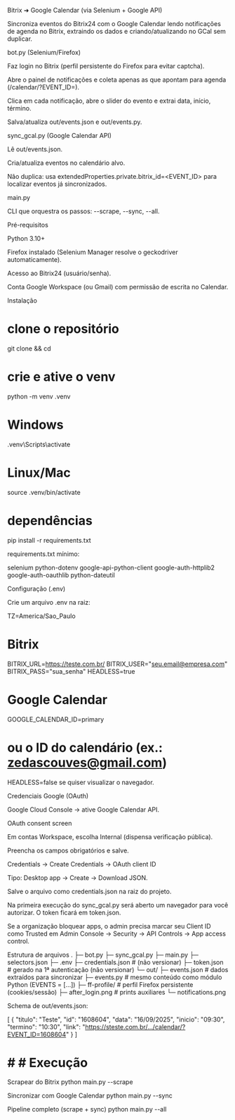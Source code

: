 Bitrix ➜ Google Calendar (via Selenium + Google API)

Sincroniza eventos do Bitrix24 com o Google Calendar lendo notificações de agenda no Bitrix, extraindo os dados e criando/atualizando no GCal sem duplicar.

bot.py (Selenium/Firefox)

Faz login no Bitrix (perfil persistente do Firefox para evitar captcha).

Abre o painel de notificações e coleta apenas as que apontam para agenda (/calendar/?EVENT_ID=).

Clica em cada notificação, abre o slider do evento e extrai data, início, término.

Salva/atualiza out/events.json e out/events.py.

sync_gcal.py (Google Calendar API)

Lê out/events.json.

Cria/atualiza eventos no calendário alvo.

Não duplica: usa extendedProperties.private.bitrix_id=<EVENT_ID> para localizar eventos já sincronizados.

main.py

CLI que orquestra os passos: --scrape, --sync, --all.

Pré-requisitos

Python 3.10+

Firefox instalado (Selenium Manager resolve o geckodriver automaticamente).

Acesso ao Bitrix24 (usuário/senha).

Conta Google Workspace (ou Gmail) com permissão de escrita no Calendar.

Instalação
# clone o repositório
git clone <repo> && cd <repo>

# crie e ative o venv
python -m venv .venv
# Windows
.venv\Scripts\activate
# Linux/Mac
source .venv/bin/activate

# dependências
pip install -r requirements.txt


requirements.txt mínimo:

selenium
python-dotenv
google-api-python-client
google-auth-httplib2
google-auth-oauthlib
python-dateutil

Configuração (.env)

Crie um arquivo .env na raiz:

TZ=America/Sao_Paulo

# Bitrix
BITRIX_URL=https://teste.com.br/
BITRIX_USER="seu.email@empresa.com"
BITRIX_PASS="sua_senha"
HEADLESS=true

# Google Calendar
GOOGLE_CALENDAR_ID=primary
# ou o ID do calendário (ex.: zedascouves@gmail.com)

HEADLESS=false se quiser visualizar o navegador.

Credenciais Google (OAuth)

Google Cloud Console → ative Google Calendar API.

OAuth consent screen

Em contas Workspace, escolha Internal (dispensa verificação pública).

Preencha os campos obrigatórios e salve.

Credentials → Create Credentials → OAuth client ID

Tipo: Desktop app → Create → Download JSON.

Salve o arquivo como credentials.json na raiz do projeto.

Na primeira execução do sync_gcal.py será aberto um navegador para você autorizar. O token ficará em token.json.

Se a organização bloquear apps, o admin precisa marcar seu Client ID como Trusted em Admin Console → Security → API Controls → App access control.

Estrutura de arquivos
.
├─ bot.py
├─ sync_gcal.py
├─ main.py
├─ selectors.json
├─ .env
├─ credentials.json           # (não versionar)
├─ token.json                 # gerado na 1ª autenticação (não versionar)
└─ out/
   ├─ events.json             # dados extraídos para sincronizar
   ├─ events.py               # mesmo conteúdo como módulo Python (EVENTS = [...])
   ├─ ff-profile/             # perfil Firefox persistente (cookies/sessão)
   ├─ after_login.png         # prints auxiliares
   └─ notifications.png


Schema de out/events.json:

[
  {
    "titulo": "Teste",
    "id": "1608604",
    "data": "16/09/2025",
    "inicio": "09:30",
    "termino": "10:30",
    "link": "https://steste.com.br/.../calendar/?EVENT_ID=1608604"
  }
]

# # # Execução
Scrapear do Bitrix
python main.py --scrape

Sincronizar com Google Calendar
python main.py --sync

Pipeline completo (scrape + sync)
python main.py --all